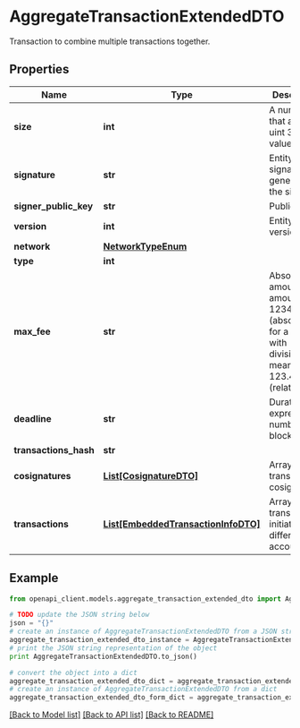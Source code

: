 # AggregateTransactionExtendedDTO

Transaction to combine multiple transactions together.

## Properties

Name | Type | Description | Notes
------------ | ------------- | ------------- | -------------
**size** | **int** | A number that allows uint 32 values. | 
**signature** | **str** | Entity&#39;s signature generated by the signer. | 
**signer_public_key** | **str** | Public key. | 
**version** | **int** | Entity version. | 
**network** | [**NetworkTypeEnum**](NetworkTypeEnum.md) |  | 
**type** | **int** |  | 
**max_fee** | **str** | Absolute amount. An amount of 123456789 (absolute) for a mosaic with divisibility 6 means 123.456789 (relative). | 
**deadline** | **str** | Duration expressed in number of blocks. | 
**transactions_hash** | **str** |  | 
**cosignatures** | [**List[CosignatureDTO]**](CosignatureDTO.md) | Array of transaction cosignatures. | 
**transactions** | [**List[EmbeddedTransactionInfoDTO]**](EmbeddedTransactionInfoDTO.md) | Array of transactions initiated by different accounts. | 

## Example

```python
from openapi_client.models.aggregate_transaction_extended_dto import AggregateTransactionExtendedDTO

# TODO update the JSON string below
json = "{}"
# create an instance of AggregateTransactionExtendedDTO from a JSON string
aggregate_transaction_extended_dto_instance = AggregateTransactionExtendedDTO.from_json(json)
# print the JSON string representation of the object
print AggregateTransactionExtendedDTO.to_json()

# convert the object into a dict
aggregate_transaction_extended_dto_dict = aggregate_transaction_extended_dto_instance.to_dict()
# create an instance of AggregateTransactionExtendedDTO from a dict
aggregate_transaction_extended_dto_form_dict = aggregate_transaction_extended_dto.from_dict(aggregate_transaction_extended_dto_dict)
```
[[Back to Model list]](../README.md#documentation-for-models) [[Back to API list]](../README.md#documentation-for-api-endpoints) [[Back to README]](../README.md)


